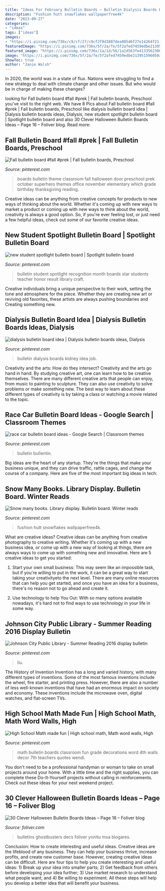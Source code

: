 ```yaml
---
title: "Ideas For February Bulletin Boards ~ Bulletin Dialysis Boards Kidney Idea Job"
description: "Fushion hutt snowflakes wallpaperfree4k"
date: "2023-09-27"
categories:
- "ideas"
tags: ["ideas"]
images:
- "https://i.pinimg.com/736x/c9/cf/2f/c9cf2f9d3887dea005d6f27e14264f21--spotlight-bulletin-board-recognition-ideas.jpg"
featuredImage: "https://i.pinimg.com/736x/5f/2a/fe/5f2afed7459edbe213951596050a0c4c.jpg"
featured_image: "https://i.pinimg.com/736x/1a/1d/56/1a1d563fe413356230619d30fa5dce87.jpg"
image: "https://i.pinimg.com/736x/5f/2a/fe/5f2afed7459edbe213951596050a0c4c.jpg"
ShowToc: true
author: "Janie Walsh"
---
```



In 2020, the world was in a state of flux. Nations were struggling to find a new strategy to deal with climate change and other issues. But who would be in charge of making these changes?

	

		
looking for Fall bulletin board #fall #prek | Fall bulletin boards, Preschool you've visit to the right web. We have 8 Pics about Fall bulletin board #fall #prek | Fall bulletin boards, Preschool like dialysis bulletin board idea | Dialysis bulletin boards ideas, Dialysis, new student spotlight bulletin board | Spotlight bulletin board and also 30 Clever Halloween Bulletin Boards Ideas – Page 16 – Foliver blog. Read more:
		
    
## Fall Bulletin Board #fall #prek | Fall Bulletin Boards, Preschool

<img loading=lazy src="https://i.pinimg.com/736x/5c/70/57/5c70577e2fbc5c9072c0f8284bb37094.jpg" onerror="this.onerror=null;this.src='https://tse4.mm.bing.net/th?id=OIP.OIdHt_fE20XddtcHBlJsWAHaJ4&amp;pid=15.1';" alt="Fall bulletin board #fall #prek | Fall bulletin boards, Preschool">

_Source: pinterest.com_

>boards bulletin theme classroom fall halloween door preschool prek october superhero themes office november elementary which grade birthday thanksgiving reading. 

	

Creative ideas can be anything from creative concepts for products to new ways of thinking about the world. Whether it's coming up with new ways to market a product or coming up with new ways to think about the world, creativity is always a good option. So, if you're ever feeling lost, or just need a few helpful ideas, check out some of our favorite creative ideas.

    
## New Student Spotlight Bulletin Board | Spotlight Bulletin Board

<img loading=lazy src="https://i.pinimg.com/736x/c9/cf/2f/c9cf2f9d3887dea005d6f27e14264f21--spotlight-bulletin-board-recognition-ideas.jpg" onerror="this.onerror=null;this.src='https://tse3.mm.bing.net/th?id=OIP.3n0yYymLkgIKfmIQmW2gcgHaJ3&amp;pid=15.1';" alt="new student spotlight bulletin board | Spotlight bulletin board">

_Source: pinterest.com_

>bulletin student spotlight recognition month boards star students teacher honor result library craft. 

	

Creative individuals bring a unique perspective to their work, setting the tone and atmosphere for the piece. Whether they are creating new art or reviving old favorites, these artists are always pushing boundaries and Creating something new.

    
## Dialysis Bulletin Board Idea | Dialysis Bulletin Boards Ideas, Dialysis

<img loading=lazy src="https://i.pinimg.com/736x/7f/e1/69/7fe169e8a9f02aa1e62eddc49f51232b.jpg" onerror="this.onerror=null;this.src='https://tse2.mm.bing.net/th?id=OIP.XnjhPQG-TSLKjRdIvuFPrwHaNK&amp;pid=15.1';" alt="dialysis bulletin board idea | Dialysis bulletin boards ideas, Dialysis">

_Source: pinterest.com_

>bulletin dialysis boards kidney idea job. 

	

Creativity and the arts: How do they intersect?
Creativity and the arts go hand in hand. By studying creative art, one can learn how to be creative themselves. There are many different creative arts that people can enjoy, from music to painting to sculpture. They can also use creativity to solve problems or make something new. The best way to learn about these different types of creativity is by taking a class or watching a movie related to the topic.

    
## Race Car Bulletin Board Ideas - Google Search | Classroom Themes

<img loading=lazy src="https://i.pinimg.com/736x/1a/1d/56/1a1d563fe413356230619d30fa5dce87.jpg" onerror="this.onerror=null;this.src='https://tse2.mm.bing.net/th?id=OIP.3YMSEXU_6HeTnoY4Ug0iwwHaJ3&amp;pid=15.1';" alt="race car bulletin board ideas - Google Search | Classroom themes">

_Source: pinterest.com_

>bulletin bullentin. 

	

Big ideas are the heart of any startup. They're the things that make your business unique, and they can drive traffic, rattle cages, and change the course of a company. Here are five of the most important big ideas in tech: 

    
## Snow Many Books. Library Display. Bulletin Board. Winter Reads

<img loading=lazy src="https://i.pinimg.com/736x/6c/07/0c/6c070c249bfe1de36c905a9e6488d17c.jpg" onerror="this.onerror=null;this.src='https://tse3.mm.bing.net/th?id=OIP.YdOTLpo5eqF4P8lb13pGnQHaJ4&amp;pid=15.1';" alt="Snow many books. Library display. Bulletin board. Winter reads">

_Source: pinterest.com_

>fushion hutt snowflakes wallpaperfree4k. 

	

What are creative ideas?
Creative ideas can be anything from creative photography to creative writing. Whether it's coming up with a new business idea, or come up with a new way of looking at things, there are always ways to come up with something new and innovative. Here are 5 creative ideas to get you started: 
1) Start your own small business: This may seem like an impossible task, but if you're willing to put in the work, it can be a great way to start taking your creativityeto the next level. There are many online resources that can help you get started, and once you have an idea for a business, there's no reason not to go ahead and create it. 

2) Use technology to help You Out: With so many options available nowadays, it's hard not to find ways to use technology in your life in some way.

    
## Johnson City Public Library - Summer Reading 2016 Display Bulletin

<img loading=lazy src="https://i.pinimg.com/736x/cb/80/cc/cb80ccba37481f1bb94dd53e177e7c4d--johnson-city-public-libraries.jpg" onerror="this.onerror=null;this.src='https://tse1.mm.bing.net/th?id=OIP.-u3phDJaJWw7Ldv601HfCQHaJ3&amp;pid=15.1';" alt="Johnson City Public Library - Summer Reading 2016 display bulletin">

_Source: pinterest.com_

>liu. 

	

The History of Invention
Invention has a long and varied history, with many different types of inventions. Some of the most famous inventions include the wheel, fire starter, and printing press. However, there are also a number of less well-known inventions that have had an enormous impact on society and economy. These inventions include the microwave oven, digital watches, and flat-screen TVs.

    
## High School Math Made Fun | High School Math, Math Word Walls, High

<img loading=lazy src="https://i.pinimg.com/736x/5f/2a/fe/5f2afed7459edbe213951596050a0c4c.jpg" onerror="this.onerror=null;this.src='https://tse4.mm.bing.net/th?id=OIP.R9wNozvAxeR50ZoveAdoWwHaFj&amp;pid=15.1';" alt="High School Math made fun | High school math, Math word walls, High">

_Source: pinterest.com_

>math bulletin boards classroom fun grade decorations word 4th walls decor 7th teachers quotes wendi. 

	

You don't need to be a professional handyman or woman to take on small projects around your home. With a little time and the right supplies, you can complete these Do-It-Yourself projects without calling in reinforcements. Check out these ideas for your next weekend project.

    
## 30 Clever Halloween Bulletin Boards Ideas – Page 16 – Foliver Blog

<img loading=lazy src="http://www.foliver.com/wp-content/uploads/2019/10/16-Who-Ya-Gonna-Call.jpg" onerror="this.onerror=null;this.src='https://tse4.mm.bing.net/th?id=OIP.RFaUXymnhdoFy0xcVPDijAHaJ4&amp;pid=15.1';" alt="30 Clever Halloween Bulletin Boards Ideas – Page 16 – Foliver blog">

_Source: foliver.com_

>bulletins ghostbusters decs foliver yonitu msa blogares. 

	

Conclusion: How to create interesting and useful ideas.
Creative ideas are the lifeblood of any business. They can help your business thrive, increase profits, and create new customer base. However, creating creative ideas can be difficult. Here are four tips to help you create interesting and useful ideas: 1) Break up your idea into smaller parts; 2) Get feedback from others before developing your idea further; 3) Use market research to understand what people want; and 4) Be willing to experiment. All these steps will help you develop a better idea that will benefit your business.

